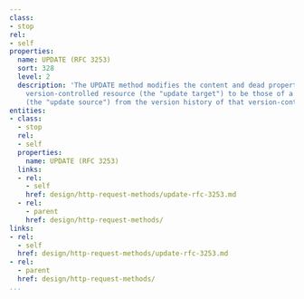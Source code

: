 ```yaml
---
class:
- stop
rel:
- self
properties:
  name: UPDATE (RFC 3253)
  sort: 328
  level: 2
  description: 'The UPDATE method modifies the content and dead properties of a checked-in
    version-controlled resource (the "update target") to be those of a specified version
    (the "update source") from the version history of that version-controlled resource. '
entities:
- class:
  - stop
  rel:
  - self
  properties:
    name: UPDATE (RFC 3253)
  links:
  - rel:
    - self
    href: design/http-request-methods/update-rfc-3253.md
  - rel:
    - parent
    href: design/http-request-methods/
links:
- rel:
  - self
  href: design/http-request-methods/update-rfc-3253.md
- rel:
  - parent
  href: design/http-request-methods/
...
```

